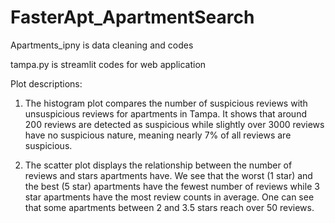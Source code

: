 # FasterApt_ApartmentSearch
Apartments_ipny is data cleaning and codes 

tampa.py is streamlit codes for web application

Plot descriptions:

1. The histogram plot compares the number of suspicious reviews with unsuspicious reviews for apartments in Tampa. It shows that around 200 reviews are detected as suspicious while slightly over 3000 reviews have no suspicious nature, meaning nearly 7% of all reviews are suspicious. 

2. The scatter plot displays the relationship between the number of reviews and stars apartments have. We see that the worst (1 star) and the best (5 star) apartments have the fewest number of reviews while 3 star apartments have the most review counts in average. One can see that some apartments between 2 and 3.5 stars reach over 50 reviews.
